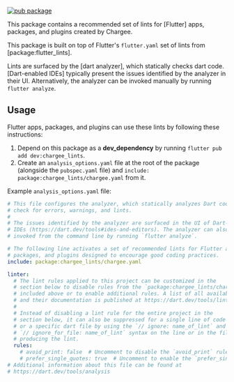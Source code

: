 [![pub package](https://img.shields.io/pub/v/chargee_lints.svg)](https://pub.dev/packages/chargee_lints)

This package contains a recommended set of lints for [Flutter] apps, packages,
and plugins created by Chargee.

This package is built on top of Flutter's `flutter.yaml` set of lints from
[package:flutter_lints].

Lints are surfaced by the [dart analyzer], which statically checks dart code.
[Dart-enabled IDEs] typically present the issues identified by the analyzer in
their UI. Alternatively, the analyzer can be invoked manually by running
`flutter analyze`.

## Usage

Flutter apps, packages, and plugins can use these lints by following
these instructions:

1. Depend on this package as a **dev_dependency** by running
   `flutter pub add dev:chargee_lints`.
2. Create an `analysis_options.yaml` file at the root of the package (alongside
   the `pubspec.yaml` file) and `include: package:chargee_lints/chargee.yaml`
   from it.

Example `analysis_options.yaml` file:

```yaml
# This file configures the analyzer, which statically analyzes Dart code to
# check for errors, warnings, and lints.
#
# The issues identified by the analyzer are surfaced in the UI of Dart-enabled
# IDEs (https://dart.dev/tools#ides-and-editors). The analyzer can also be
# invoked from the command line by running `flutter analyze`.

# The following line activates a set of recommended lints for Flutter apps,
# packages, and plugins designed to encourage good coding practices.
include: package:chargee_lints/chargee.yaml

linter:
  # The lint rules applied to this project can be customized in the
  # section below to disable rules from the `package:chargee_lints/chargee.yaml`
  # included above or to enable additional rules. A list of all available lints
  # and their documentation is published at https://dart.dev/tools/linter-rules.
  #
  # Instead of disabling a lint rule for the entire project in the
  # section below, it can also be suppressed for a single line of code
  # or a specific dart file by using the `// ignore: name_of_lint` and
  # `// ignore_for_file: name_of_lint` syntax on the line or in the file
  # producing the lint.
  rules:
    # avoid_print: false  # Uncomment to disable the `avoid_print` rule
    # prefer_single_quotes: true  # Uncomment to enable the `prefer_single_quotes` rule
# Additional information about this file can be found at
# https://dart.dev/tools/analysis
```
